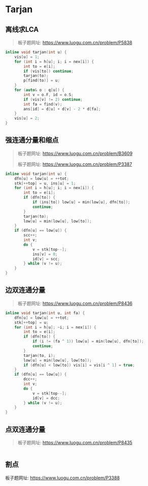 # Tarjan

## 离线求LCA

> 板子题网址: https://www.luogu.com.cn/problem/P5838

```cpp
inline void tarjan(int u) {
    vis[u] = 1;
    for (int i = h[u]; i; i = nex[i]) {
        int to = e[i];
        if (vis[to]) continue;
        tarjan(to);
        p[find(to)] = u;
    }
    for (auto& o : q[u]) {
        int v = o.F, id = o.S;
        if (vis[v] != 2) continue;
        int fa = find(v);
        ans[id] = d[u] + d[v] - 2 * d[fa];
    }
    vis[u] = 2;
}
```

## 强连通分量和缩点

> 板子题网址: https://www.luogu.com.cn/problem/B3609
>
> 板子题网址: https://www.luogu.com.cn/problem/P3387

```cpp
inline void tarjan(int u) {
    dfn[u] = low[u] = ++tot;
    stk[++top] = u, ins[u] = 1;
    for (int i = h[u]; i; i = nex[i]) {
        int to = e[i];
        if (dfn[to]) {
            if (ins[to]) low[u] = min(low[u], dfn[to]);
            continue;
        }
        tarjan(to);
        low[u] = min(low[u], low[to]);
    }
    if (dfn[u] == low[u]) {
        scc++;
        int v;
        do {
            v = stk[top--];
            ins[v] = 0;
            id[v] = scc;
        } while (v != u);
    }
}
```


## 边双连通分量

> 板子题网址: https://www.luogu.com.cn/problem/P8436

```cpp
inline void tarjan(int u, int fa) {
    dfn[u] = low[u] = ++tot;
    stk[++top] = u;
    for (int i = h[u]; ~i; i = nex[i]) {
        int to = e[i];
        if (dfn[to]) {
            if (i != (fa ^ 1)) low[u] = min(low[u], dfn[to]);
            continue;
        }
        tarjan(to, i);
        low[u] = min(low[u], low[to]);
        if (dfn[u] < low[to]) vis[i] = vis[i ^ 1] = true;
    }
    if (dfn[u] == low[u]) {
        dcc++;
        int v;
        do {
            v = stk[top--];
            id[v] = dcc;
        } while (v != u);
    }
}
```

## 点双连通分量

> 板子题网址: https://www.luogu.com.cn/problem/P8435

```cpp

```

## 割点

板子题网址: https://www.luogu.com.cn/problem/P3388

```cpp

```
